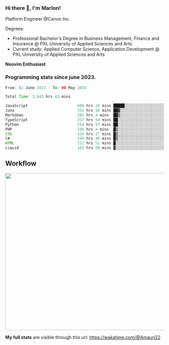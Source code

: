 
### Hi there 👋, I'm Marlon!

Platform Engineer @Canon Inc.

Degrees: 
- Professional Bachelor's Degree in Business Management, Finance and Insurance @ PXL University of Applied Sciences and Arts
- Current study: Applied Computer Science, Application Development @ PXL University of Applied Sciences and Arts

**Neovim Enthusiast**

### Programming stats since june 2023.
<!--START_SECTION:waka-->

```java
From: 02 June 2023 - To: 08 May 2025

Total Time: 3,043 hrs 43 mins

JavaScript                      609 hrs 29 mins █████░░░░░░░░░░░░░░░░░░░░   19.58 %
Java                            351 hrs 56 mins ██▓░░░░░░░░░░░░░░░░░░░░░░   11.31 %
Markdown                        285 hrs 4 mins  ██▒░░░░░░░░░░░░░░░░░░░░░░   09.16 %
TypeScript                      257 hrs 54 mins ██░░░░░░░░░░░░░░░░░░░░░░░   08.29 %
Python                          254 hrs 47 mins ██░░░░░░░░░░░░░░░░░░░░░░░   08.18 %
PHP                             156 hrs 4 mins  █▒░░░░░░░░░░░░░░░░░░░░░░░   05.01 %
CSS                             154 hrs 27 mins █▒░░░░░░░░░░░░░░░░░░░░░░░   04.96 %
C#                              149 hrs 48 mins █▒░░░░░░░░░░░░░░░░░░░░░░░   04.81 %
HTML                            112 hrs 51 mins █░░░░░░░░░░░░░░░░░░░░░░░░   03.63 %
Liquid                          102 hrs 58 mins ▓░░░░░░░░░░░░░░░░░░░░░░░░   03.31 %
```

<!--END_SECTION:waka-->

## Workflow
<a href="https://wakatime.com"><img width="750" height="500" src="https://wakatime.com/share/@Amauri22/c9755ad7-b574-44e4-a9ee-ddb3582724ea.png" /></a>

**My full stats** are visible through this url: https://wakatime.com/@Amauri22
